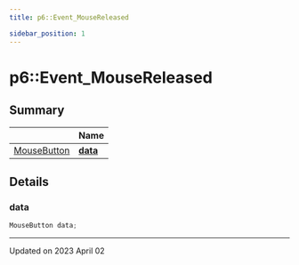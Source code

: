 ```yaml
---
title: p6::Event_MouseReleased

sidebar_position: 1
---
```


# p6::Event_MouseReleased







## Summary

|                | Name           |
| -------------- | -------------- |
| [MouseButton](/reference/Types/mouse_button) | **[data](/reference/Types/event___mouse_released#data)**  |

## Details


### data

```cpp
MouseButton data;
```


-------------------------------

Updated on 2023 April 02